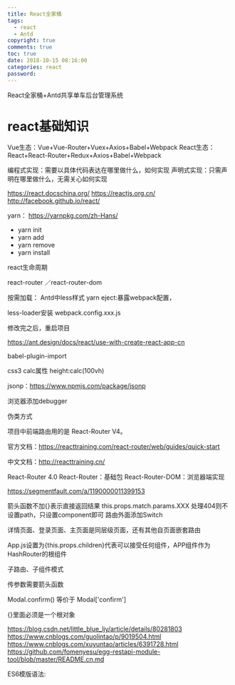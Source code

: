 ```yaml
---
title: React全家桶
tags:
  - react
  - Antd
copyright: true
comments: true
toc: true
date: 2018-10-15 08:16:00
categories: react
password:
---
```


React全家桶+Antd共享单车后台管理系统

# react基础知识
Vue生态：Vue+Vue-Router+Vuex+Axios+Babel+Webpack
React生态：React+React-Router+Redux+Axios+Babel+Webpack

编程式实现：需要以具体代码表达在哪里做什么，如何实现 
声明式实现：只需声明在哪里做什么，无需关心如何实现


https://react.docschina.org/
https://reactjs.org.cn/
http://facebook.github.io/react/


yarn： https://yarnpkg.com/zh-Hans/
* yarn init
* yarn add
* yarn remove
* yarn install

react生命周期


react-router ／react-router-dom

按需加载：
Antd中less样式
yarn eject:暴露webpack配置，

less-loader安装
webpack.config.xxx.js

修改完之后，重启项目


https://ant.design/docs/react/use-with-create-react-app-cn

babel-plugin-import


css3  calc属性
height:calc(100vh)


jsonp：https://www.npmjs.com/package/jsonp

浏览器添加debugger


伪类方式


项目中前端路由用的是 React-Router V4。

官方文档：https://reacttraining.com/react-router/web/guides/quick-start

中文文档：http://reacttraining.cn/

React-Router 4.0
React-Router：基础包
React-Router-DOM：浏览器端实现


https://segmentfault.com/a/1190000011399153

箭头函数不加{}表示直接返回结果 
this.props.match.params.XXX
处理404则不设置path，只设置component即可
路由外面添加Switch


详情页面、登录页面、主页面是同层级页面，还有其他自页面嵌套路由

App.js设置为{this.props.children}代表可以接受任何组件，APP组件作为HashRouter的根组件

子路由、子组件模式


传参数需要箭头函数

Modal.confirm()  等价于  Modal['confirm']

{}里面必须是一个根对象


https://blog.csdn.net/little_blue_ljy/article/details/80281803
https://www.cnblogs.com/guolintao/p/9019504.html
https://www.cnblogs.com/xuyuntao/articles/6391728.html
https://github.com/fomenyesu/egg-restapi-module-tool/blob/master/README.cn.md


ES6模版语法: